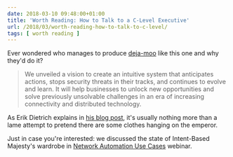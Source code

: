 ```yaml
---
date: 2018-03-10 09:48:00+01:00
title: 'Worth Reading: How to Talk to a C-Level Executive'
url: /2018/03/worth-reading-how-to-talk-to-c-level/
tags: [ worth reading ]
---
```

Ever wondered who manages to produce [deja-moo](/2021/01/deja-moo.jpg) like this one and why they'd do it?

> We unveiled a vision to create an intuitive system that anticipates actions, stops security threats in their tracks, and continues to evolve and learn. It will help businesses to unlock new opportunities and solve previously unsolvable challenges in an era of increasing connectivity and distributed technology.

As Erik Dietrich explains in [his blog post](https://www.daedtech.com/c-level-executive/), it's usually nothing more than a lame attempt to pretend there are some clothes hanging on the emperor.

Just in case you're interested: we discussed the state of Intent-Based Majesty's wardrobe in [Network Automation Use Cases](http://www.ipspace.net/Network_Automation_Use_Cases) webinar.
